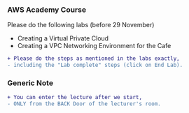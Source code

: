 

### AWS Academy Course
Please do the following labs (before 29 November)
- Creating a Virtual Private Cloud
- Creating a VPC Networking Environment for the Cafe
```diff
+ Please do the steps as mentioned in the labs exactly, 
- including the "Lab complete" steps (click on End Lab).
```

### Generic Note
```diff
+ You can enter the lecture after we start,
- ONLY from the BACK Door of the lecturer's room.
```

<!-- # Cloud
```diff
+ The lecturer of Sunday 05th November
- will be postponed to another date
```
-->

